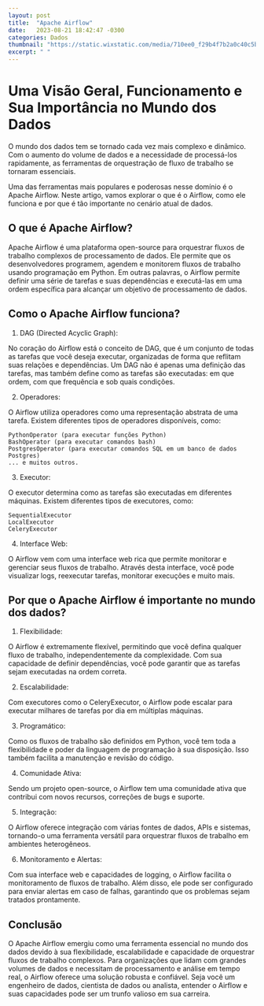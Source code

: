 ```yaml
---
layout: post
title:  "Apache Airflow"
date:   2023-08-21 18:42:47 -0300
categories: Dados
thumbnail: "https://static.wixstatic.com/media/710ee0_f29b4f7b2a0c40c5b0b8bd2a0dc45b44~mv2.png"
excerpt: " "
---
```


# Uma Visão Geral, Funcionamento e Sua Importância no Mundo dos Dados

O mundo dos dados tem se tornado cada vez mais complexo e dinâmico. Com o aumento do volume de dados e a necessidade de processá-los rapidamente, as ferramentas de orquestração de fluxo de trabalho se tornaram essenciais.

Uma das ferramentas mais populares e poderosas nesse domínio é o Apache Airflow. Neste artigo, vamos explorar o que é o Airflow, como ele funciona e por que é tão importante no cenário atual de dados.

## O que é Apache Airflow?

Apache Airflow é uma plataforma open-source para orquestrar fluxos de trabalho complexos de processamento de dados. Ele permite que os desenvolvedores programem, agendem e monitorem fluxos de trabalho usando programação em Python. Em outras palavras, o Airflow permite definir uma série de tarefas e suas dependências e executá-las em uma ordem específica para alcançar um objetivo de processamento de dados.

## Como o Apache Airflow funciona?

1. DAG (Directed Acyclic Graph): 

No coração do Airflow está o conceito de DAG, que é um conjunto de todas as tarefas que você deseja executar, organizadas de forma que reflitam suas relações e dependências. Um DAG não é apenas uma definição das tarefas, mas também define como as tarefas são executadas: em que ordem, com que frequência e sob quais condições.

2. Operadores: 

O Airflow utiliza operadores como uma representação abstrata de uma tarefa. Existem diferentes tipos de operadores disponíveis, como:

    PythonOperator (para executar funções Python)
    BashOperator (para executar comandos bash)
    PostgresOperator (para executar comandos SQL em um banco de dados Postgres)
    ... e muitos outros.

3. Executor: 

O executor determina como as tarefas são executadas em diferentes máquinas. Existem diferentes tipos de executores, como:

    SequentialExecutor
    LocalExecutor
    CeleryExecutor

4. Interface Web: 

O Airflow vem com uma interface web rica que permite monitorar e gerenciar seus fluxos de trabalho. Através desta interface, você pode visualizar logs, reexecutar tarefas, monitorar execuções e muito mais.

## Por que o Apache Airflow é importante no mundo dos dados?

1. Flexibilidade: 

O Airflow é extremamente flexível, permitindo que você defina qualquer fluxo de trabalho, independentemente da complexidade. Com sua capacidade de definir dependências, você pode garantir que as tarefas sejam executadas na ordem correta.
    
2. Escalabilidade: 

Com executores como o CeleryExecutor, o Airflow pode escalar para executar milhares de tarefas por dia em múltiplas máquinas.
    
3. Programático: 

Como os fluxos de trabalho são definidos em Python, você tem toda a flexibilidade e poder da linguagem de programação à sua disposição. Isso também facilita a manutenção e revisão do código.
    
4. Comunidade Ativa: 

Sendo um projeto open-source, o Airflow tem uma comunidade ativa que contribui com novos recursos, correções de bugs e suporte.
    
5. Integração: 

O Airflow oferece integração com várias fontes de dados, APIs e sistemas, tornando-o uma ferramenta versátil para orquestrar fluxos de trabalho em ambientes heterogêneos.
    
6. Monitoramento e Alertas: 

Com sua interface web e capacidades de logging, o Airflow facilita o monitoramento de fluxos de trabalho. Além disso, ele pode ser configurado para enviar alertas em caso de falhas, garantindo que os problemas sejam tratados prontamente.

## Conclusão

O Apache Airflow emergiu como uma ferramenta essencial no mundo dos dados devido à sua flexibilidade, escalabilidade e capacidade de orquestrar fluxos de trabalho complexos. Para organizações que lidam com grandes volumes de dados e necessitam de processamento e análise em tempo real, o Airflow oferece uma solução robusta e confiável. Seja você um engenheiro de dados, cientista de dados ou analista, entender o Airflow e suas capacidades pode ser um trunfo valioso em sua carreira.